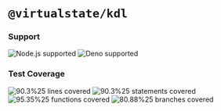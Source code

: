 # `@virtualstate/kdl`

[//]: # (badges)

### Support

 ![Node.js supported](https://img.shields.io/badge/node-%3E%3D16.0.0-blue) ![Deno supported](https://img.shields.io/badge/deno-%3E%3D1.17.0-blue) 

### Test Coverage

 ![90.3%25 lines covered](https://img.shields.io/badge/lines-90.3%25-brightgreen) ![90.3%25 statements covered](https://img.shields.io/badge/statements-90.3%25-brightgreen) ![95.35%25 functions covered](https://img.shields.io/badge/functions-95.35%25-brightgreen) ![80.88%25 branches covered](https://img.shields.io/badge/branches-80.88%25-brightgreen)

[//]: # (badges)

